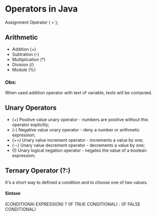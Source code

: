# Operators in Java

Assignment Operator ( = );

## Arithmetic

* Addition (+) 
* Subtration (-) 
* Multiplication (*) 
* Division (/) 
* Module (%) 

### Obs:

When used addition operator with text of variable, texts will be contacted.

## Unary Operators

* (+) Positive value unary operator - numbers are positive without this operator explicitly;
* (-) Negative value unary operator - deny a number or arithmetic expression;
* (++) Unary value increment operator - increments a value by one;
* (--) Unary value decrement operator - decrements a value by one;
* (!) Unary logical negation operator - negates the value of a boolean expression;

## Ternary Operator (?:)

It's a short way to defined a condition and to choose one of two values.

#### Sintaxe

(CONDITIONAl EXPRESSION) ? (IF TRUE CONDITIONAL) : (IF FALSE CONDITIONAL)
